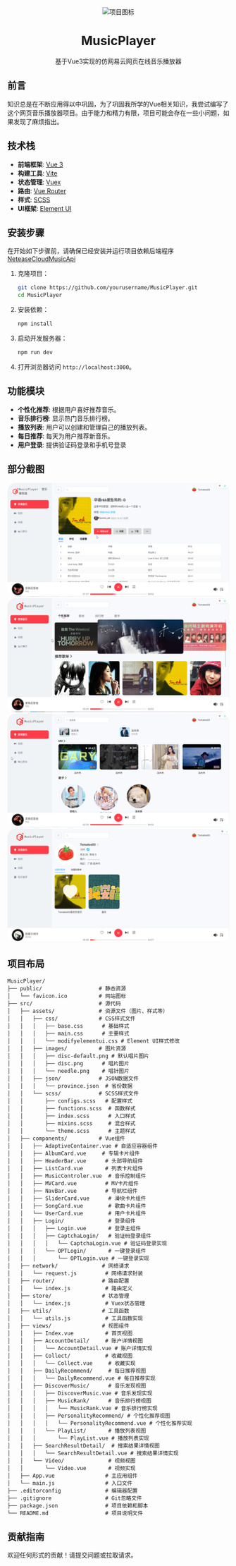 <div align="center">
  <img src="public/favicon.ico" width="128" height="128" alt="项目图标"/>
  <h1 align="center">MusicPlayer</h1>
  <p>基于Vue3实现的仿网易云网页在线音乐播放器</p>
</div>



## 前言

知识总是在不断应用得以中巩固，为了巩固我所学的Vue相关知识，我尝试编写了这个网页音乐播放器项目。由于能力和精力有限，项目可能会存在一些小问题，如果发现了麻烦指出。

## 技术栈

- **前端框架**: [Vue 3](https://cn.vuejs.org/)
- **构建工具**: [Vite](https://vitejs.cn/vite3-cn/) 
- **状态管理**: [Vuex](https://vuex.vuejs.org/zh/guide/)
- **路由**: [Vue Router](https://router.vuejs.org/zh/guide/)
- **样式**: [SCSS](https://sass.nodejs.cn/) 
- **UI框架**: [Element UI](https://cn.element-plus.org/zh-CN/guide/design.html)

## 安装步骤

在开始如下步骤前，请确保已经安装并运行项目依赖后端程序[NeteaseCloudMusicApi](https://gitlab.com/Binaryify/neteasecloudmusicapi)

1. 克隆项目：

    ```bash
    git clone https://github.com/yourusername/MusicPlayer.git
    cd MusicPlayer
    ```

2. 安装依赖：

    ```bash
    npm install
    ```

3. 启动开发服务器：

    ```bash
    npm run dev
    ```

4. 打开浏览器访问 `http://localhost:3000`。



## 功能模块
- **个性化推荐**: 根据用户喜好推荐音乐。
- **音乐排行榜**: 显示热门音乐排行榜。
- **播放列表**: 用户可以创建和管理自己的播放列表。
- **每日推荐**: 每天为用户推荐新音乐。
- **用户登录**: 提供验证码登录和手机号登录



## 部分截图

<img src="./images/playlist.png" style="border-radius: 20px;">

<img src="./images/discover.png" style="border-radius: 20px;">

<img src="./images/search_result.png" style="border-radius: 20px;">

<img src="./images/account.png" style="border-radius: 20px;">



## 项目布局

```
MusicPlayer/
├── public/                  # 静态资源
│   └── favicon.ico          # 网站图标
├── src/                     # 源代码
│   ├── assets/              # 资源文件（图片、样式等）
│   │   ├── css/             # CSS样式文件
│   │   │   ├── base.css      # 基础样式
│   │   │   ├── main.css      # 主要样式
│   │   │   └── modifyelementui.css # Element UI样式修改
│   │   ├── images/          # 图片资源
│   │   │   ├── disc-default.png # 默认唱片图片
│   │   │   ├── disc.png      # 唱片图片
│   │   │   └── needle.png    # 唱针图片
│   │   ├── json/            # JSON数据文件
│   │   │   └── province.json  # 省份数据
│   │   └── scss/            # SCSS样式文件
│   │       ├── configs.scss   # 配置样式
│   │       ├── functions.scss  # 函数样式
│   │       ├── index.scss      # 入口样式
│   │       ├── mixins.scss     # 混合样式
│   │       └── theme.scss      # 主题样式
│   ├── components/          # Vue组件
│   │   ├── AdaptiveContainer.vue # 自适应容器组件
│   │   ├── AlbumCard.vue     # 专辑卡片组件
│   │   ├── HeaderBar.vue      # 头部导航组件
│   │   ├── ListCard.vue       # 列表卡片组件
│   │   ├── MusicControler.vue  # 音乐控制组件
│   │   ├── MVCard.vue         # MV卡片组件
│   │   ├── NavBar.vue         # 导航栏组件
│   │   ├── SliderCard.vue      # 滑块卡片组件
│   │   ├── SongCard.vue        # 歌曲卡片组件
│   │   └── UserCard.vue        # 用户卡片组件
│   │   ├── Login/              # 登录组件
│   │   │   ├── Login.vue       # 登录主组件
│   │   │   ├── CaptchaLogin/   # 验证码登录组件
│   │   │   │   └── CaptchaLogin.vue # 验证码登录实现
│   │   │   └── OPTLogin/       # 一键登录组件
│   │   │       └── OPTLogin.vue # 一键登录实现
│   ├── network/              # 网络请求
│   │   └── request.js         # 网络请求封装
│   ├── router/               # 路由配置
│   │   └── index.js           # 路由定义
│   ├── store/                # 状态管理
│   │   └── index.js           # Vuex状态管理
│   ├── utils/                # 工具函数
│   │   └── utils.js           # 工具函数实现
│   ├── views/                # 视图组件
│   │   ├── Index.vue          # 首页视图
│   │   ├── AccountDetail/     # 账户详情视图
│   │   │   └── AccountDetail.vue # 账户详情实现
│   │   ├── Collect/           # 收藏视图
│   │   │   └── Collect.vue     # 收藏实现
│   │   ├── DailyRecommend/     # 每日推荐视图
│   │   │   └── DailyRecommend.vue # 每日推荐实现
│   │   ├── DiscoverMusic/      # 音乐发现视图
│   │   │   ├── DiscoverMusic.vue # 音乐发现实现
│   │   │   ├── MusicRank/      # 音乐排行榜视图
│   │   │   │   └── MusicRank.vue # 音乐排行榜实现
│   │   │   ├── PersonalityRecommend/ # 个性化推荐视图
│   │   │   │   └── PersonalityRecommend.vue # 个性化推荐实现
│   │   │   └── PlayList/       # 播放列表视图
│   │   │       └── PlayList.vue # 播放列表实现
│   │   ├── SearchResultDetail/  # 搜索结果详情视图
│   │   │   └── SearchResultDetail.vue # 搜索结果详情实现
│   │   └── Video/              # 视频视图
│   │       └── Video.vue       # 视频实现
│   ├── App.vue                # 主应用组件
│   └── main.js                # 入口文件
├── .editorconfig              # 编辑器配置
├── .gitignore                 # Git忽略文件
├── package.json               # 项目依赖和脚本
└── README.md                  # 项目说明文件
```

## 贡献指南

欢迎任何形式的贡献！请提交问题或拉取请求。

